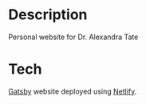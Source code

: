 # Description

Personal website for Dr. Alexandra Tate

# Tech

[Gatsby](https://www.gatsbyjs.com/) website deployed using [Netlify](https://www.netlify.com/). 